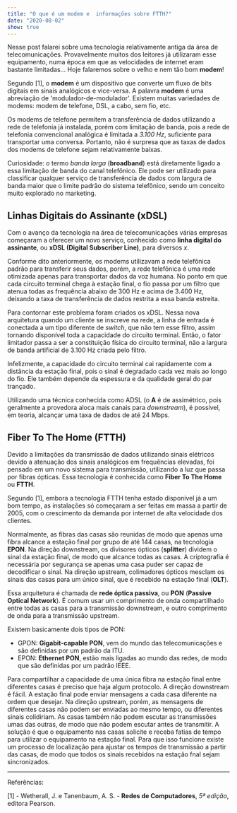 ```yaml
---
title: "O que é um modem e  informações sobre FTTH?"
date: "2020-08-02"
show: true
---
```


Nesse post falarei sobre uma tecnologia relativamente antiga da área de telecomunicações. Provavelmente muitos dos leitores já utilizaram esse equipamento, numa época em que as velocidades de internet eram bastante limitadas... Hoje falaremos sobre o velho e nem tão bom **modem**!

Segundo [1], o **modem** é um dispositivo que converte um fluxo de bits digitais em sinais analógicos e vice-versa. A palavra **modem** é uma abreviação de 'modulador-de-modulador'. Existem muitas variedades de modems: modem de telefone, DSL, a cabo, sem fio, etc.

Os modems de telefone permitem a transferência de dados utilizando a rede de telefonia já instalada, porém com limitação de banda, pois a rede de telefonia convencional analógica é limitada a *3.100 Hz*, suficiente para transportar uma conversa. Portanto, não é surpresa que as taxas de dados dos modems de telefone sejam relativamente baixas.

Curiosidade: o termo *banda larga* (**broadband**) está diretamente ligado a essa limitação de banda do canal telefônico. Ele pode ser utilizado para classificar qualquer serviço de transferência de dados com largura de banda maior que o limite padrão do sistema telefônico, sendo um conceito muito explorado no marketing.

## Linhas Digitais do Assinante (xDSL)

Com o avanço da tecnologia na área de telecomunicações várias empresas começaram a oferecer um novo serviço, conhecido como **linha digital do assinante**, ou **xDSL (Digital Subscriber Line)**, para diversos *x*.

Conforme dito anteriormente, os modems utilizavam a rede telefônica padrão para transferir seus dados, porém, a rede telefônica é uma rede otimizada apenas para transportar dados da voz humana. No ponto em que cada circuito terminal chega à estação final, o fio passa por um filtro que atenua todas as frequência abaixo de 300 Hz e acima de 3.400 Hz, deixando a taxa de transferência de dados restrita a essa banda estreita.

Para contornar este problema foram criados os xDSL. Nessa nova arquitetura quando um cliente se inscreve na rede, a linha de entrada é conectada a um tipo diferente de *switch*, que não tem esse filtro, assim tornando disponível toda a capacidade do circuito terminal. Então, o fator limitador passa a ser a constituição física do circuito terminal, não a largura de banda artificial de 3.100 Hz criada pelo filtro.

Infelizmente, a capacidade do circuito terminal cai rapidamente com a distância da estação final, pois o sinal é degradado cada vez mais ao longo do fio. Ele também depende da espessura e da qualidade geral do par trançado.

Utilizando uma técnica conhecida como ADSL (o **A** é de assimétrico, pois geralmente a provedora aloca mais canais para *downstream*), é possível, em teoria, alcançar uma taxa de dados de até 24 Mbps.

## Fiber To The Home (FTTH)

Devido a limitações da transmissão de dados utilizando sinais elétricos devido a atenuação dos sinais analógicos em frequências elevadas, foi pensado em um novo sistema para transmissão, utilizando a luz que passa por fibras ópticas. Essa tecnologia é conhecida como **Fiber To The Home** ou **FTTH**.

Segundo [1], embora a tecnologia FTTH tenha estado disponível já a um bom tempo, as instalações só começaram a ser feitas em massa a partir de 2005, com o crescimento da demanda por internet de alta velocidade dos clientes.

Normalmente, as fibras das casas são reunidas de modo que apenas uma fibra alcance a estação final por grupo de até 144 casas, na tecnologia **EPON**. Na direção downstream, os divisores ópticos (**splitter**) dividem o sinal da estação final, de modo que alcance todas as casas. A criptografia é necessária por segurança se apenas uma casa puder ser capaz de decodificar o sinal. Na direção upstream, colimadores ópticos mesclam os sinais das casas para um único sinal, que é recebido na estação final (**OLT**).

Essa arquitetura é chamada de **rede óptica passiva**, ou **PON** (**Passive Optical Network**). É comum usar um comprimento de onda compartilhado entre todas as casas para a transmissão downstream, e outro comprimento de onda para a transmissão upstream.

Existem basicamente dois tipos de PON:

- GPON: **Gigabit-capable PON**, vem do mundo das telecomunicações e são definidas por um padrão da ITU.
- EPON: **Ethernet PON**, estão mais ligadas ao mundo das redes, de modo que são definidas por um padrão IEEE.

Para compartilhar a capacidade de uma única fibra na estação final entre diferentes casas é preciso que haja algum protocolo. A direção downstream é fácil. A estação final pode enviar mensagens a cada casa diferente na ordem que desejar. Na direção upstream, porém, as mensagens de diferentes casas não podem ser enviadas ao mesmo tempo, ou diferentes sinais colidiriam. As casas também não podem escutar as transmissões umas das outras, de modo que não podem escutar antes de transmitir. A solução é que o equipamento nas casas solicite e receba fatias de tempo para utilizar o equipamento na estação final. Para que isso funcione existe um processo de localização para ajustar os tempos de transmissão a partir das casas, de modo que todos os sinais recebidos na estação fnal sejam sincronizados.


---
Referências:

[1] - Wetherall, J. e Tanenbaum, A. S. - **Redes de Computadores**, *5ª edição*, editora Pearson.